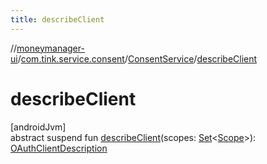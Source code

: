 ```yaml
---
title: describeClient
---
```

//[moneymanager-ui](../../../index.html)/[com.tink.service.consent](../index.html)/[ConsentService](index.html)/[describeClient](describe-client.html)



# describeClient



[androidJvm]\
abstract suspend fun [describeClient](describe-client.html)(scopes: [Set](https://kotlinlang.org/api/latest/jvm/stdlib/kotlin.collections/-set/index.html)&lt;[Scope](../../com.tink.model.user/-scope/index.html)&gt;): [OAuthClientDescription](../../com.tink.model.consent/-o-auth-client-description/index.html)




